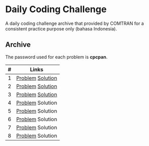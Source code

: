 # Daily Coding Challenge

A daily coding challenge archive that provided by COMTRAN for a consistent
practice purpose only (bahasa Indonesia).

## Archive

The password used for each problem is **cpcpan**.

| # | Links                        |
|---|------------------------------|
| 1 | [Problem][P1] [Solution][S1] |
| 2 | [Problem][P2] [Solution][S2] |
| 3 | [Problem][P3] [Solution][S3] |
| 4 | [Problem][P4] Solution       |
| 5 | [Problem][P5] Solution       |
| 6 | [Problem][P6] Solution       |
| 7 | [Problem][P7] Solution       |
| 8 | [Problem][P8] Solution       |

[P1]: https://vjudge.net/contest/305016
[S1]: https://drive.google.com/open?id=1S3SyiHQQ5BzB4zs4oWO0cGKcXyeWLSHhgSx60Fr6n-I
[P2]: https://vjudge.net/contest/305143
[S2]: https://drive.google.com/open?id=16lWIBzIv-BKtRf2Q4Xtb1R9WklVAOqRHWr4EId7OVvk
[P3]: https://vjudge.net/contest/305253
[S3]: https://drive.google.com/open?id=1j8AaAP9WxqluN1Q5bSbW9A_0SJxpOHyRleZQ3-05JSo
[P4]: https://vjudge.net/contest/305347
[P5]: https://vjudge.net/contest/305503
[P6]: https://vjudge.net/contest/305588
[P7]: https://vjudge.net/contest/305703
[P8]: https://vjudge.net/contest/305810


